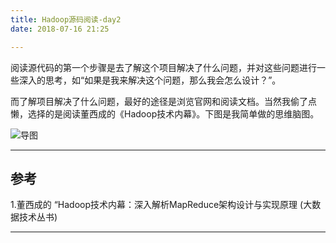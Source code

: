 ```yaml
---
title: Hadoop源码阅读-day2
date: 2018-07-16 21:25

---
```


阅读源代码的第一个步骤是去了解这个项目解决了什么问题，并对这些问题进行一些深入的思考，如“如果是我来解决这个问题，那么我会怎么设计？”。

而了解项目解决了什么问题，最好的途径是浏览官网和阅读文档。当然我偷了点懒，选择的是阅读董西成的《Hadoop技术内幕》。下图是我简单做的思维脑图。

![导图](https://tva2.sinaimg.com/large/006tNc79gy1ftcmmzqw31j31321j2dm8.jpg "author:palexu")


---
## 参考
1.董西成的 “Hadoop技术内幕：深入解析MapReduce架构设计与实现原理 (大数据技术丛书)

---
